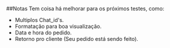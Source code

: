 ##Notas
Tem coisa há melhorar para os próximos testes, como:<br>
  - Multiplos Chat_id's.
  - Formatação para boa visualização.
  - Data e hora do pedido.
  - Retorno pro cliente (Seu pedido está sendo feito).
